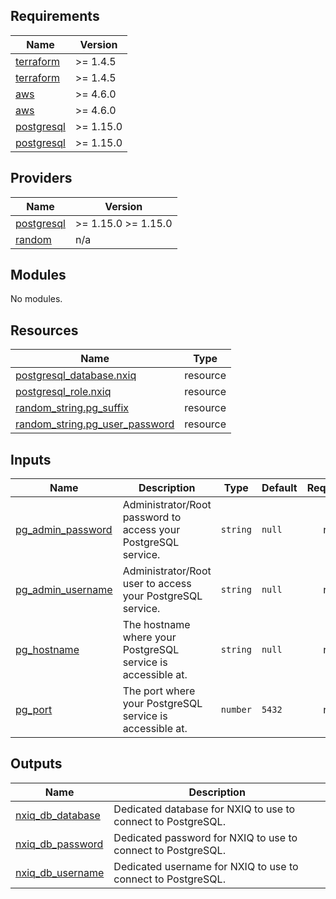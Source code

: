 ## Requirements

| Name | Version |
|------|---------|
| <a name="requirement_terraform"></a> [terraform](#requirement\_terraform) | >= 1.4.5 |
| <a name="requirement_terraform"></a> [terraform](#requirement\_terraform) | >= 1.4.5 |
| <a name="requirement_aws"></a> [aws](#requirement\_aws) | >= 4.6.0 |
| <a name="requirement_aws"></a> [aws](#requirement\_aws) | >= 4.6.0 |
| <a name="requirement_postgresql"></a> [postgresql](#requirement\_postgresql) | >= 1.15.0 |
| <a name="requirement_postgresql"></a> [postgresql](#requirement\_postgresql) | >= 1.15.0 |

## Providers

| Name | Version |
|------|---------|
| <a name="provider_postgresql"></a> [postgresql](#provider\_postgresql) | >= 1.15.0 >= 1.15.0 |
| <a name="provider_random"></a> [random](#provider\_random) | n/a |

## Modules

No modules.

## Resources

| Name | Type |
|------|------|
| [postgresql_database.nxiq](https://registry.terraform.io/providers/cyrilgdn/postgresql/latest/docs/resources/database) | resource |
| [postgresql_role.nxiq](https://registry.terraform.io/providers/cyrilgdn/postgresql/latest/docs/resources/role) | resource |
| [random_string.pg_suffix](https://registry.terraform.io/providers/hashicorp/random/latest/docs/resources/string) | resource |
| [random_string.pg_user_password](https://registry.terraform.io/providers/hashicorp/random/latest/docs/resources/string) | resource |

## Inputs

| Name | Description | Type | Default | Required |
|------|-------------|------|---------|:--------:|
| <a name="input_pg_admin_password"></a> [pg\_admin\_password](#input\_pg\_admin\_password) | Administrator/Root password to access your PostgreSQL service. | `string` | `null` | no |
| <a name="input_pg_admin_username"></a> [pg\_admin\_username](#input\_pg\_admin\_username) | Administrator/Root user to access your PostgreSQL service. | `string` | `null` | no |
| <a name="input_pg_hostname"></a> [pg\_hostname](#input\_pg\_hostname) | The hostname where your PostgreSQL service is accessible at. | `string` | `null` | no |
| <a name="input_pg_port"></a> [pg\_port](#input\_pg\_port) | The port where your PostgreSQL service is accessible at. | `number` | `5432` | no |

## Outputs

| Name | Description |
|------|-------------|
| <a name="output_nxiq_db_database"></a> [nxiq\_db\_database](#output\_nxiq\_db\_database) | Dedicated database for NXIQ to use to connect to PostgreSQL. |
| <a name="output_nxiq_db_password"></a> [nxiq\_db\_password](#output\_nxiq\_db\_password) | Dedicated password for NXIQ to use to connect to PostgreSQL. |
| <a name="output_nxiq_db_username"></a> [nxiq\_db\_username](#output\_nxiq\_db\_username) | Dedicated username for NXIQ to use to connect to PostgreSQL. |
